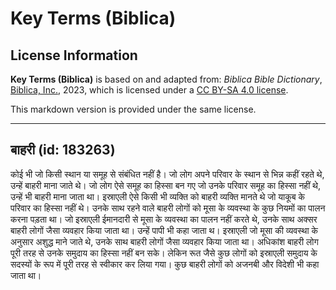 # Key Terms (Biblica)

## License Information

**Key Terms (Biblica)** is based on and adapted from: _Biblica Bible Dictionary_, [Biblica, Inc.](https://www.biblica.com/), 2023, which is licensed under a [CC BY-SA 4.0 license](https://creativecommons.org/licenses/by-sa/4.0/legalcode.en).

This markdown version is provided under the same license.



--------------------------------

## बाहरी (id: 183263)

कोई भी जो किसी स्थान या समूह से संबंधित नहीं है। जो लोग अपने परिवार के स्थान से भिन्न कहीं रहते थे, उन्हें बाहरी माना जाते थे। जो लोग ऐसे समूह का हिस्सा बन गए जो उनके परिवार समूह का हिस्सा नहीं थे, उन्हें भी बाहरी माना जाता था। इस्राएली ऐसे किसी भी व्यक्ति को बाहरी व्यक्ति मानते थे जो याकूब के परिवार का हिस्सा नहीं थे। उनके साथ रहने वाले बाहरी लोगों को मूसा के व्यवस्था के कुछ नियमों का पालन करना पड़ता था। जो इस्राएली ईमानदारी से मूसा के व्यवस्था का पालन नहीं करते थे, उनके साथ अक्सर बाहरी लोगों जैसा व्यवहार किया जाता था। उन्हें पापी भी कहा जाता थ। इस्राएली जो मूसा की व्यवस्था के अनुसार अशुद्ध माने जाते थे, उनके साथ बाहरी लोगों जैसा व्यवहार किया जाता था। अधिकांश बाहरी लोग पूरी तरह से उनके समुदाय का हिस्सा नहीं बन सके। लेकिन रूत जैसे कुछ लोगों को इस्राएली समुदाय के सदस्यों के रूप में पूरी तरह से स्वीकार कर लिया गया। कुछ बाहरी लोगों को अजनबी और विदेशी भी कहा जाता था।


